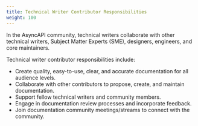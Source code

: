 ```yaml
---
title: Technical Writer Contributor Responsibilities
weight: 100
---
```


In the AsyncAPI community, technical writers collaborate with other technical writers, Subject Matter Experts (SME), designers, engineers, and core maintainers. 

Technical writer contributor responsibilities include: 

* Create quality, easy-to-use, clear, and accurate documentation for all audience levels.
* Collaborate with other contributors to propose, create, and maintain documentation.
* Support fellow technical writers and community members.
* Engage in documentation review processes and incorporate feedback.
* Join documentation community meetings/streams to connect with the community.
